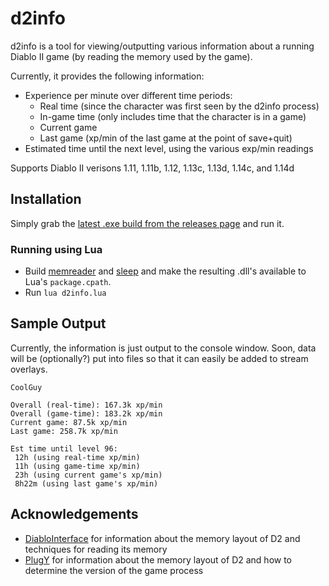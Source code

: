 # d2info

d2info is a tool for viewing/outputting various information about a running Diablo II game (by reading the memory used by the game).

Currently, it provides the following information:

- Experience per minute over different time periods:
  - Real time (since the character was first seen by the d2info process)
  - In-game time (only includes time that the character is in a game)
  - Current game
  - Last game (xp/min of the last game at the point of save+quit)
- Estimated time until the next level, using the various exp/min readings

Supports Diablo II verisons 1.11, 1.11b, 1.12, 1.13c, 1.13d, 1.14c, and 1.14d

## Installation

Simply grab the [latest .exe build from the releases page](https://github.com/squeek502/d2info/releases/latest) and run it.

### Running using Lua

- Build [memreader](https://github.com/squeek502/memreader) and [sleep](https://github.com/squeek502/sleep) and make the resulting .dll's available to Lua's `package.cpath`.
- Run `lua d2info.lua`

## Sample Output

Currently, the information is just output to the console window. Soon, data will be (optionally?) put into files so that it can easily be added to stream overlays.

```
CoolGuy

Overall (real-time): 167.3k xp/min
Overall (game-time): 183.2k xp/min
Current game: 87.5k xp/min
Last game: 258.7k xp/min

Est time until level 96:
 12h (using real-time xp/min)
 11h (using game-time xp/min)
 23h (using current game's xp/min)
 8h22m (using last game's xp/min)
```

## Acknowledgements

- [DiabloInterface](https://github.com/Zutatensuppe/DiabloInterface) for information about the memory layout of D2 and techniques for reading its memory
- [PlugY](http://plugy.free.fr/en/index.html) for information about the memory layout of D2 and how to determine the version of the game process